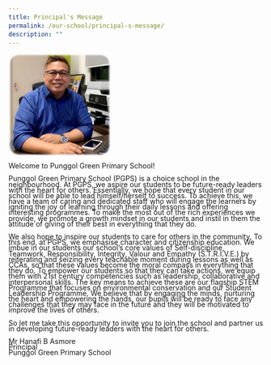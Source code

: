 ```yaml
---
title: Principal's Message
permalink: /our-school/principal-s-message/
description: ""
---
```

<style>
	p {line-height: 0.8; font size: 12px;}
	</style>
	
<img src="/images/Our%20School/Mr%20Hanafi%20B%20Asmore.jpg"  
     style="width:40%">

<p>Welcome to Punggol Green Primary School!</p>

<p>Punggol Green Primary School (PGPS) is a choice school in the neighbourhood. At PGPS, we aspire our students to be future-ready leaders with the heart for others. Essentially, we hope that every student in our school will be able to lead himself/herself to success. To achieve this, we have a team of caring and dedicated staff who will engage the learners by igniting the joy of learning through their daily lessons and offering interesting programmes. To make the most out of the rich experiences we provide, we promote a growth mindset in our students and instil in them the attitude of giving of their best in everything that they do.</p>

<p>We also hope to inspire our students to care for others in the community. To this end, at PGPS, we emphasise character and citizenship education. We imbue in our students our school’s core values of Self-discipline, Teamwork, Responsibility, Integrity, Valour and Empathy (S.T.R.I.V.E.) by reiterating and seizing every teachable moment during lessons as well as CCAs, so that these values become the moral compass in everything that they do. To empower our students so that they can take actions, we equip them with 21st century competencies such as leadership, collaborative and interpersonal skills. The key means to achieve these are our flagship STEM Programme that focuses on environmental conservation and our Student Leadership Programme. We believe that by engaging the minds, nurturing the heart and empowering the hands, our pupils will be ready to face any challenges that they may face in the future and they will be motivated to improve the lives of others.</p>

<p>So let me take this opportunity to invite you to join the school and partner us in developing future-ready leaders with the heart for others.</p>

Mr Hanafi B Asmore<br>
Principal<br>
Punggol Green Primary School
